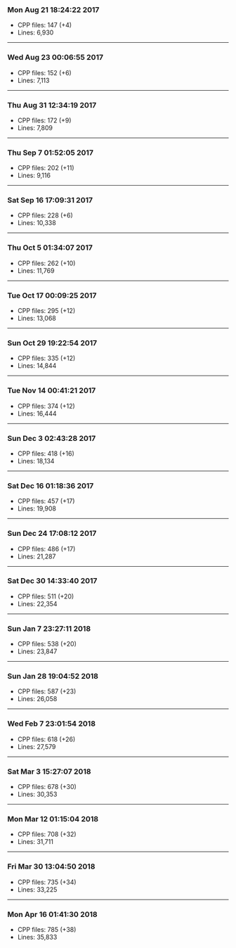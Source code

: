 ### Mon Aug 21 18:24:22 2017
* CPP files: 147 (+4)
* Lines: 6,930
***
### Wed Aug 23 00:06:55 2017
* CPP files: 152 (+6)
* Lines: 7,113
***
### Thu Aug 31 12:34:19 2017
* CPP files: 172 (+9)
* Lines: 7,809
***
### Thu Sep  7 01:52:05 2017
* CPP files: 202 (+11)
* Lines: 9,116
***
### Sat Sep 16 17:09:31 2017
* CPP files: 228 (+6)
* Lines: 10,338
***
### Thu Oct  5 01:34:07 2017
* CPP files: 262 (+10)
* Lines: 11,769
***
### Tue Oct 17 00:09:25 2017
* CPP files: 295 (+12)
* Lines: 13,068
***
### Sun Oct 29 19:22:54 2017
* CPP files: 335 (+12)
* Lines: 14,844
***
### Tue Nov 14 00:41:21 2017
* CPP files: 374 (+12)
* Lines: 16,444
***
### Sun Dec  3 02:43:28 2017
* CPP files: 418 (+16)
* Lines: 18,134
***
### Sat Dec 16 01:18:36 2017
* CPP files: 457 (+17)
* Lines: 19,908
***
### Sun Dec 24 17:08:12 2017
* CPP files: 486 (+17)
* Lines: 21,287
***
### Sat Dec 30 14:33:40 2017
* CPP files: 511 (+20)
* Lines: 22,354
***
### Sun Jan  7 23:27:11 2018
* CPP files: 538 (+20)
* Lines: 23,847
***
### Sun Jan 28 19:04:52 2018
* CPP files: 587 (+23)
* Lines: 26,058
***
### Wed Feb  7 23:01:54 2018
* CPP files: 618 (+26)
* Lines: 27,579
***
### Sat Mar  3 15:27:07 2018
* CPP files: 678 (+30)
* Lines: 30,353
***
### Mon Mar 12 01:15:04 2018
* CPP files: 708 (+32)
* Lines: 31,711
***
### Fri Mar 30 13:04:50 2018
* CPP files: 735 (+34)
* Lines: 33,225
***
### Mon Apr 16 01:41:30 2018
* CPP files: 785 (+38)
* Lines: 35,833
